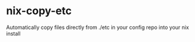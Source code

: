# nix-copy-etc
Automatically copy files directly from ./etc in your config repo into your nix install
